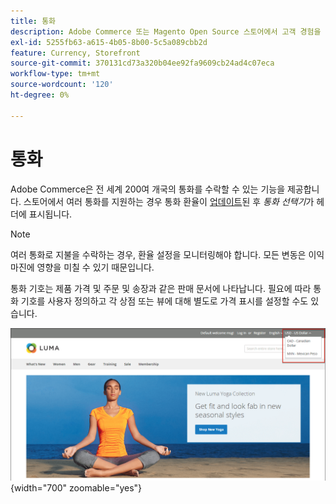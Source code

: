 ```yaml
---
title: 통화
description: Adobe Commerce 또는 Magento Open Source 스토어에서 고객 경험을 개선하기 위해 여러 통화를 지원하는 방법에 대해 알아봅니다.
exl-id: 5255fb63-a615-4b05-8b00-5c5a089cbb2d
feature: Currency, Storefront
source-git-commit: 370131cd73a320b04ee92fa9609cb24ad4c07eca
workflow-type: tm+mt
source-wordcount: '120'
ht-degree: 0%

---
```


# 통화

Adobe Commerce은 전 세계 200여 개국의 통화를 수락할 수 있는 기능을 제공합니다. 스토어에서 여러 통화를 지원하는 경우 통화 환율이 [업데이트](currency-update.md)된 후 _통화 선택기_&#x200B;가 헤더에 표시됩니다.

>[!NOTE]
>
>여러 통화로 지불을 수락하는 경우, 환율 설정을 모니터링해야 합니다. 모든 변동은 이익 마진에 영향을 미칠 수 있기 때문입니다.

통화 기호는 제품 가격 및 주문 및 송장과 같은 판매 문서에 나타납니다. 필요에 따라 통화 기호를 사용자 정의하고 각 상점 또는 뷰에 대해 별도로 가격 표시를 설정할 수도 있습니다.

![Example storefront - 통화 선택기](./assets/storefront-currency-chooser.png){width="700" zoomable="yes"}
